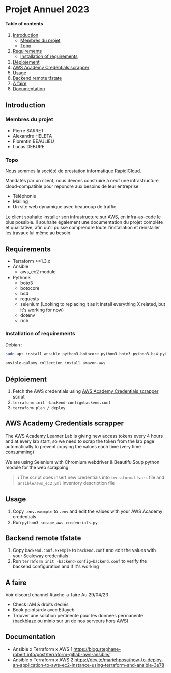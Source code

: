 # Projet Annuel 2023
#### Table of contents
1. [Introduction](#introduction)
    * [Membres du projet](#membres-du-projet)
    * [Topo](#topo)
2. [Requirements](#requirements)
    * [Installation of requirements](#installation-of-requirements)
3. [Déploiement](#dploiement)
4. [AWS Academy Credentials scrapper](#aws-academy-credentials-scrapper)
5. [Usage](#usage)
6. [Backend remote tfstate](#backend-remote-tfstate)
7. [A faire](#a-faire)
8. [Documentation](#documentation)

## Introduction
### Membres du projet
- Pierre SARRET
- Alexandre HELETA
- Florentin BEAULIEU
- Lucas DEBURE

### Topo
Nous sommes la société de prestation informatique RapidiCloud.

Mandatés par un client, nous devons construire à neuf une infrastructure cloud-compatible pour répondre aux besoins de leur entreprise
- Téléphonie
- Mailing
- Un site web dynamique avec beaucoup de traffic

Le client souhaite installer son infrastructure sur AWS, en infra-as-code le plus possible.
Il souhaite également une documentation du projet complète et qualitative, afin qu'il puisse comprendre toute l'installation et réinstaller les travaux lui même au besoin.

## Requirements
- Terraform >=1.3.x
- Ansible
    - aws_ec2 module
- Python3
    - boto3
    - botocore
    - bs4
    - requests
    - selenium (Looking to replacing it as it install everything X related, but it's working for now)
    - dotenv
    - rich

### Installation of requirements
Debian :
```bash
sudo apt install ansible python3-botocore python3-boto3 python3-bs4 python3-request python3-selenium python3-dotenv python3-rich

ansible-galaxy collection install amazon.aws
```

## Déploiement
1. Fetch the AWS credentials using [AWS Academy Credentials scrapper](#aws-academy-credentials-scrapper) script
2. `terraform init -backend-config=backend.conf`
3. `terraform plan / deploy`

## AWS Academy Credentials scrapper
The AWS Academy Learner Lab is giving new access tokens every 4 hours and at every lab start, so we need to scrap the token from the lab page automatically to prevent copying the values each time (very time consumming)

We are using Selenium with Chromium webdriver & BeautifulSoup python module for the web scrapping.
> ℹ️ The script does insert new credentials into `terraform.tfvars` file and `ansible/aws_ec2.yml` inventory description file

## Usage
1. Copy `.env.exemple` to `.env` and edit the values with your AWS Academy credentials	
2. Run ```python3 scrape_aws_credentials.py```

## Backend remote tfstate
1. Copy `backend.conf.exemple` to `backend.conf` and edit the values with your Scaleway credentials	
2. Run ```terraform init -backend-config=backend.conf``` to verify the backend configuration and if it's working

## A faire
Voir discord channel #tache-a-faire
Au 29/04/23
- Check IAM & droits dédiés
- Book points/rdv avec Ettayeb
- Trouver une solution pertinente pour les données permanente (backblaze ou minio sur un de nos serveurs hors AWS)


## Documentation
- Ansible x Terraform x AWS 1 https://blog.stephane-robert.info/post/terraform-gitlab-aws-ansible/
- Ansible x Terraform x AWS 2 https://dev.to/mariehposa/how-to-deploy-an-application-to-aws-ec2-instance-using-terraform-and-ansible-3e78
